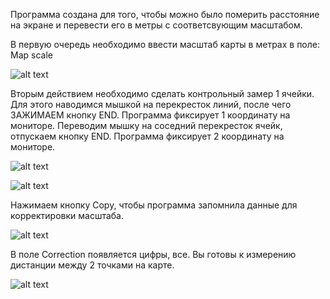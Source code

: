 Программа создана для того, чтобы можно было померить расстояние на экране и перевести его в метры с соответсвующим масштабом.

В первую очередь необходимо ввести масштаб карты в метрах в поле: Map scale

![alt text](https://i.imgur.com/pmRo6LD.png)

Вторым действием необходимо сделать контрольный замер 1 ячейки.
Для этого наводимся мышкой на перекресток линий, после чего ЗАЖИМАЕМ кнопку END.
Программа фиксирует 1 координату на мониторе.
Переводим мышку на соседний перекресток ячейк, отпускаем кнопку END.
Программа фиксирует 2 координату на мониторе.

![alt text](https://i.imgur.com/y4W90UJ.png)

![alt text](https://i.imgur.com/E4srJRZ.png)

Нажимаем кнопку Copy, чтобы программа запомнила данные для корректировки масштаба.

![alt text](https://i.imgur.com/QffddqC.png)

В поле Correction появляется цифры, все. Вы готовы к измерению дистанции между 2 точками на карте.

![alt text](https://i.imgur.com/fEdro6G.gif)


